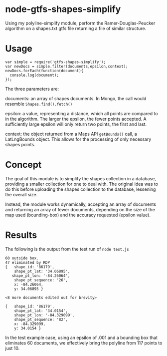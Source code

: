 node-gtfs-shapes-simplify
=========================

Using my polyline-simplify module, perform the Ramer-Douglas-Peucker algorithm on a shapes.txt gtfs file returning a file of similar structure.

Usage
===
````
var simple = require('gtfs-shapes-simplify');
var newDocs = simple.filter(documents,epsilon,context);
newDocs.forEach(function(document){
  console.log(document);
});
````
The three parameters are:

documents:
  an array of shapes documents. In Mongo, the call would resemble `Shapes.find().fetch()`

epsilon:
  a value, representing a distance, which all points are compared to in the algorithm. The larger the epsilon, the fewer points accepted. A sufficiently large epsilon will only return two points, the first and last.

context:
  the object returned from a Maps API `getBounds()` call, a LatLngBounds object. This allows for the processing of only necessary shapes points.

Concept
===
The goal of this module is to simplify the shapes collection in a database, providing a smaller collection for one to deal with. The original idea was to do this before uploading the shapes collection to the database, lessening the overall size. 

Instead, the module works dynamically, accepting an array of documents and returning an array of fewer documents, depending on the size of the map used (bounding-box) and the accuracy requested (epsilon value).

Results
===
The following is the output from the test run of `node test.js`
````
60 outside box.
47 eliminated by RDP
{	shape_id: '86179',
	shape_pt_lat: '34.06895',
   shape_pt_lon: '-84.26064',
	shape_pt_sequence: '26',
	x: -84.26064,
	y: 34.06895 }

<8 more documents edited out for brevity>

{	shape_id: '86179',
	shape_pt_lat: '34.0154',
	shape_pt_lon: '-84.329099',
	shape_pt_sequence: '82',
	x: -84.329099,
	y: 34.0154 }
````

In the test example case, using an epsilon of .001 and a bounding box that eliminates 60 documents, we effectively bring the polyline from 117 points to just 10.
